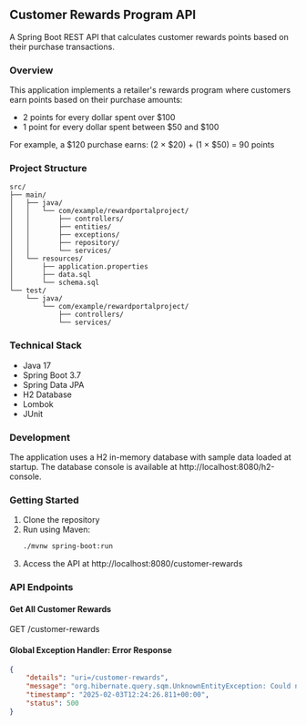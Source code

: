 ## Customer Rewards Program API

A Spring Boot REST API that calculates customer rewards points based on their purchase transactions.

### Overview

This application implements a retailer's rewards program where customers earn points based on their purchase amounts:
- 2 points for every dollar spent over $100
- 1 point for every dollar spent between $50 and $100

For example, a $120 purchase earns: (2 × $20) + (1 × $50) = 90 points

### Project Structure
```
src/
├── main/
│   ├── java/
│   │   └── com/example/rewardportalproject/
│   │       ├── controllers/
│   │       ├── entities/
│   │       ├── exceptions/
│   │       ├── repository/
│   │       └── services/
│   └── resources/
│       ├── application.properties
│       ├── data.sql
│       └── schema.sql
└── test/
    └── java/
        └── com/example/rewardportalproject/
            ├── controllers/
            └── services/
```
### Technical Stack

- Java 17
- Spring Boot 3.7
- Spring Data JPA
- H2 Database
- Lombok
- JUnit

### Development

The application uses a H2 in-memory database with sample data loaded at startup. 
The database console is available at http://localhost:8080/h2-console.

### Getting Started

1. Clone the repository
2. Run using Maven:
   ```bash
   ./mvnw spring-boot:run
   ```
3. Access the API at http://localhost:8080/customer-rewards

### API Endpoints

#### Get All Customer Rewards
GET /customer-rewards

#### Global Exception Handler: Error Response
```json
{
    "details": "uri=/customer-rewards",
    "message": "org.hibernate.query.sqm.UnknownEntityException: Could not resolve root entity 'Transaction'",
    "timestamp": "2025-02-03T12:24:26.811+00:00",
    "status": 500
}
```